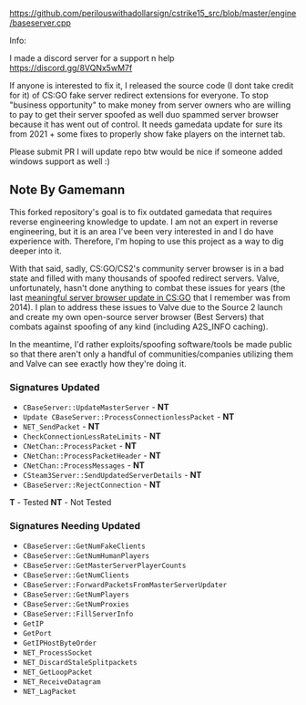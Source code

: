 https://github.com/perilouswithadollarsign/cstrike15_src/blob/master/engine/baseserver.cpp

Info: 

I made a discord server for a support n help https://discord.gg/8VQNx5wM7f

If anyone is interested to fix it, I released the source code (I dont take credit for it) of CS:GO fake server redirect extensions for everyone.  To stop "business opportunity"   to make money from  server owners who are willing to pay to get their server spoofed as well  duo spammed server browser because it has went out of control. It needs gamedata update for sure its from 2021 + some fixes to properly show fake players on the internet tab.  

Please submit PR I will update repo btw would be nice if someone added windows support as well :)

## Note By Gamemann
This forked repository's goal is to fix outdated gamedata that requires reverse engineering knowledge to update. I am not an expert in reverse engineering, but it is an area I've been very interested in and I do have experience with. Therefore, I'm hoping to use this project as a way to dig deeper into it. 

With that said, sadly, CS:GO/CS2's community server browser is in a bad state and filled with many thousands of spoofed redirect servers. Valve, unfortunately, hasn't done anything to combat these issues for years (the last [meaningful server browser update in CS:GO](https://blog.counter-strike.net/index.php/2014/12/11079/) that I remember was from 2014). I plan to address these issues to Valve due to the Source 2 launch and create my own open-source server browser (Best Servers) that combats against spoofing of any kind (including A2S_INFO caching).

In the meantime, I'd rather exploits/spoofing software/tools be made public so that there aren't only a handful of communities/companies utilizing them and Valve can see exactly how they're doing it.

### Signatures Updated
* `CBaseServer::UpdateMasterServer` - **NT**
* `Update CBaseServer::ProcessConnectionlessPacket` - **NT**
* `NET_SendPacket` - **NT**
* `CheckConnectionLessRateLimits` - **NT**
* `CNetChan::ProcessPacket` - **NT**
* `CNetChan::ProcessPacketHeader` - **NT**
* `CNetChan::ProcessMessages` - **NT**
* `CSteam3Server::SendUpdatedServerDetails` - **NT**
* `CBaseServer::RejectConnection` - **NT**

**T** - Tested
**NT** - Not Tested

### Signatures Needing Updated
* `CBaseServer::GetNumFakeClients`
* `CBaseServer::GetNumHumanPlayers`
* `CBaseServer::GetMasterServerPlayerCounts`
* `CBaseServer::GetNumClients`
* `CBaseServer::ForwardPacketsFromMasterServerUpdater`
* `CBaseServer::GetNumPlayers`
* `CBaseServer::GetNumProxies`
* `CBaseServer::FillServerInfo`
* `GetIP`
* `GetPort`
* `GetIPHostByteOrder`
* `NET_ProcessSocket`
* `NET_DiscardStaleSplitpackets`
* `NET_GetLoopPacket`
* `NET_ReceiveDatagram`
* `NET_LagPacket`